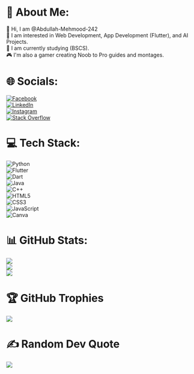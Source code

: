 # 💫 About Me:
👋 Hi, I am @Abdullah-Mehmood-242  
👀 I am interested in Web Development, App Development (Flutter), and AI Projects.  
🌱 I am currently studying (BSCS).  
🎮 I'm also a gamer creating Noob to Pro guides and montages.  

# 🌐 Socials:
[![Facebook](https://img.shields.io/badge/Facebook-1877F2?style=for-the-badge&logo=facebook&logoColor=white)](https://facebook.com)  
[![LinkedIn](https://img.shields.io/badge/LinkedIn-0A66C2?style=for-the-badge&logo=linkedin&logoColor=white)](https://linkedin.com)  
[![Instagram](https://img.shields.io/badge/Instagram-E4405F?style=for-the-badge&logo=instagram&logoColor=white)](https://instagram.com)  
[![Stack Overflow](https://img.shields.io/badge/Stack%20Overflow-FE7A16?style=for-the-badge&logo=stack-overflow&logoColor=white)](https://stackoverflow.com)

# 💻 Tech Stack:
![Python](https://img.shields.io/badge/Python-3670A0?style=for-the-badge&logo=python&logoColor=ffdd54)  
![Flutter](https://img.shields.io/badge/Flutter-02569B?style=for-the-badge&logo=flutter&logoColor=white)  
![Dart](https://img.shields.io/badge/Dart-0175C2?style=for-the-badge&logo=dart&logoColor=white)  
![Java](https://img.shields.io/badge/Java-ED8B00?style=for-the-badge&logo=openjdk&logoColor=white)  
![C++](https://img.shields.io/badge/C++-00599C?style=for-the-badge&logo=cplusplus&logoColor=white)  
![HTML5](https://img.shields.io/badge/HTML5-E34F26?style=for-the-badge&logo=html5&logoColor=white)  
![CSS3](https://img.shields.io/badge/CSS3-1572B6?style=for-the-badge&logo=css3&logoColor=white)  
![JavaScript](https://img.shields.io/badge/JavaScript-F7DF1E?style=for-the-badge&logo=javascript&logoColor=black)  
![Canva](https://img.shields.io/badge/Canva-00C4CC?style=for-the-badge&logo=canva&logoColor=white)  

# 📊 GitHub Stats:
![](https://github-readme-stats.vercel.app/api?username=Abdullah-Mehmood-242&theme=radical&hide_border=false&include_all_commits=true&count_private=true)  
![](https://github-readme-streak-stats.herokuapp.com/?user=Abdullah-Mehmood-242&theme=radical&hide_border=false)  
![](https://github-readme-stats.vercel.app/api/top-langs/?username=Abdullah-Mehmood-242&theme=radical&hide_border=false&layout=compact)

# 🏆 GitHub Trophies
![](https://github-profile-trophy.vercel.app/?username=Abdullah-Mehmood-242&theme=radical&no-frame=true&no-bg=true&margin-w=4)

# ✍️ Random Dev Quote
![](https://quotes-github-readme.vercel.app/api?type=horizontal&theme=radical)

<!-- Proudly created with @Abdullah-Mehmood-242 -->
